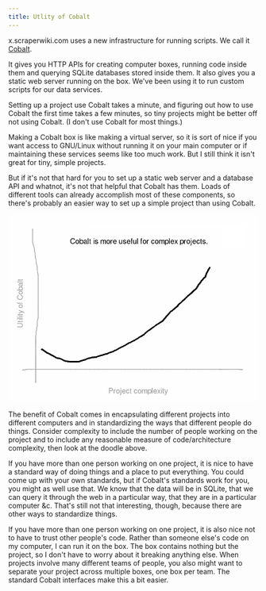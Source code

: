 ```yaml
---
title: Utlity of Cobalt
---
```


x.scraperwiki.com uses a new infrastructure for running scripts. We call it
[Cobalt](github.com/scraperwiki/cobalt).

It gives you HTTP APIs for creating computer boxes, running code inside them
and querying SQLite databases stored inside them. It also gives you a static
web server running on the box. We've been using it to run custom scripts for
our data services.

Setting up a project use Cobalt takes a minute, and figuring out how to use
Cobalt the first time takes a few minutes, so tiny projects might be better
off not using Cobalt. (I don't use Cobalt for most things.)

Making a Cobalt box is like making a virtual server, so it is sort of nice if
you want access to GNU/Linux without running it on your main computer or if
maintaining these services seems like too much work. But I still think it isn't
great for tiny, simple projects.

But if it's not that hard for you to set up a static web server and a database
API and whatnot, it's not that helpful that Cobalt has them. Loads of different
tools can already accomplish most of these components, so there's probably an
easier way to set up a simple project than using Cobalt.

![Manually drawn line plot of 'Utility of Cobalt' as a function of 'Project Complexity'](doodle.png)

The benefit of Cobalt comes in encapsulating different projects into different
computers and in standardizing the ways that different people do things.
Consider complexity to include the number of people working on the project and
to include any reasonable measure of code/architecture complexity, then look
at the doodle above.

If you have more than one person working on one project, it is nice to have
a standard way of doing things and a place to put everything. You could come
up with your own standards, but if Cobalt's standards work for you, you might
as well use that. We know that the data will be in SQLite, that we can query
it through the web in a particular way, that they are in a particular computer
&c. That's still not that interesting, though, because there are other ways to
standardize things.

If you have more than one person working on one project, it is also nice not
to have to trust other people's code. Rather than someone else's code on my
computer, I can run it on the box. The box contains nothing but the project,
so I don't have to worry about it breaking anything else. When projects involve
many different teams of people, you also might want to separate your project
across multiple boxes, one box per team. The standard Cobalt interfaces make
this a bit easier.
